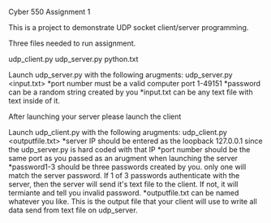 Cyber 550 Assignment 1

This is a project to demonstrate UDP socket client/server programming.

Three files needed to run assignment.

udp_client.py udp_server.py python.txt

Launch udp_server.py with the following arugments:
  udp_server.py <port number> <password> <input.txt>
  *port number must be a valid computer port 1-49151
  *password can be a random string created by you
  *input.txt can be any text file with text inside of it.
  
After launching your server please launch the client

Launch udp_client.py with the following arugments:
  udp_client.py <serverIP> <port> <password1> <password2> <password3> <outputfile.txt>
  *server IP should be entered as the loopback 127.0.0.1 since the udp_server.py is hard coded with that IP
  *port number should be the same port as you passed as an arugment when launching the server
  *password1-3 should be three passwords created by you. only one will match the server password. If 1 of 3 passwords authenticate with the server, then the server will send it's text file to the client. If not, it will termiante and tell you invalid password.
  *outputfile.txt can be named whatever you like. This is the output file that your client will use to write all data send from text file on udp_server.
